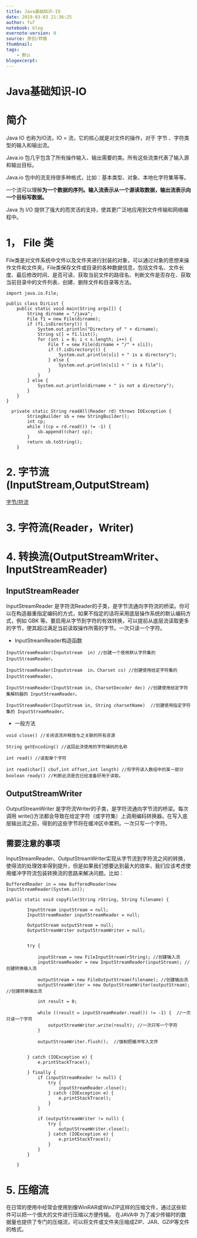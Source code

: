 ```yaml
---
title: Java基础知识-IO
date: 2019-03-03 21:36:25
author: fuf
notebook: blog
evernote-version: 0
source: 原创/转载
thumbnail: 
tags:
    - 默认
blogexcerpt:
---
```

 
# Java基础知识-IO

# 简介
Java IO 也称为IO流，IO = 流，它的核心就是对文件的操作，对于 字节 、字符类型的输入和输出流。

Java.io 包几乎包含了所有操作输入、输出需要的类。所有这些流类代表了输入源和输出目标。

Java.io 包中的流支持很多种格式，比如：基本类型、对象、本地化字符集等等。

一个流可以理解**为一个数据的序列。输入流表示从一个源读取数据，输出流表示向一个目标写数据。**
<!-- more -->
Java 为 I/O 提供了强大的而灵活的支持，使其更广泛地应用到文件传输和网络编程中。

# 1， File 类

File类是对文件系统中文件以及文件夹进行封装的对象，可以通过对象的思想来操作文件和文件夹。File类保存文件或目录的各种数据信息，包括文件名、文件长度、最后修改时间、是否可读、获取当前文件的路径名、判断文件是否存在、获取当前目录中的文件列表、创建、删除文件和目录等方法。

```
import java.io.File;
 
public class DirList {
    public static void main(String args[]) {
        String dirname = "/java";
        File f1 = new File(dirname);
        if (f1.isDirectory()) {
            System.out.println("Directory of " + dirname);
            String s[] = f1.list();
            for (int i = 0; i < s.length; i++) {
                File f = new File(dirname + "/" + s[i]);
                if (f.isDirectory()) {
                    System.out.println(s[i] + " is a directory");
                } else {
                    System.out.println(s[i] + " is a file");
                }
            }
        } else {
            System.out.println(dirname + " is not a directory");
        }
    }
}
```

```
  private static String readAll(Reader rd) throws IOException {
        StringBuilder sb = new StringBuilder();
        int cp;
        while ((cp = rd.read()) != -1) {
            sb.append((char) cp);
        }
        return sb.toString();
    }

```


# 2. 字节流(InputStream,OutputStream)

[字节/符流](../../hexo_pages/img/InputOutputStreams.png)

# 3. 字符流(Reader，Writer)

# 4. 转换流(OutputStreamWriter、InputStreamReader)
## InputStreamReader
InputStreamReader 是字符流Reader的子类，是字节流通向字符流的桥梁。你可以在构造器重指定编码的方式，如果不指定的话将采用底层操作系统的默认编码方式，例如 GBK 等。要启用从字节到字符的有效转换，可以提前从底层流读取更多的字节，使其超过满足当前读取操作所需的字节。一次只读一个字符。

- InputStreamReader构造函数
  
```
InputStreamReader(Inputstream  in) //创建一个使用默认字符集的 InputStreamReader。

InputStreamReader(Inputstream  in，Charset cs) //创建使用给定字符集的 InputStreamReader。

InputStreamReader(InputStream in, CharsetDecoder dec) //创建使用给定字符集解码器的 InputStreamReader。

InputStreamReader(InputStream in, String charsetName)  //创建使用指定字符集的 InputStreamReader。
```
- 一般方法

```
void close() //关闭该流并释放与之关联的所有资源

String getEncoding() //返回此流使用的字符编码的名称

int read() //读取单个字符

int read(char[] cbuf,int offset,int length) //将字符读入数组中的某一部分
boolean ready() //判断此流是否已经准备好用于读取。

```

## OutputStreamWriter
OutputStreamWriter 是字符流Writer的子类，是字符流通向字节流的桥梁。每次调用 write()方法都会导致在给定字符（或字符集）上调用编码转换器。在写入底层输出流之前，得到的这些字节将在缓冲区中累积。一次只写一个字符。

## 需要注意的事项
InputStreamReader、OutputStreamWriter实现从字节流到字符流之间的转换，使得流的处理效率得到提升，但是如果我们想要达到最大的效率，我们应该考虑使用缓冲字符流包装转换流的思路来解决问题。比如：
```
BufferedReader in = new BufferedReader(new InputStreamReader(System.in));

```

```
public static void copyFile(String rString, String filename) {

        InputStream inputStream = null;
        InputStreamReader inputStreamReader = null;

        OutputStream outputStream = null;
        OutputStreamWriter outputStreamWriter = null;


        try {

            inputStream = new FileInputStream(rString); //创建输入流
            inputStreamReader = new InputStreamReader(inputStream); //创建转换输入流

            outputStream = new FileOutputStream(filename); //创建输出流
            outputStreamWriter = new OutputStreamWriter(outputStream); //创建转换输出流

            int result = 0;

            while ((result = inputStreamReader.read()) != -1) {  //一次只读一个字符
                outputStreamWriter.write(result); //一次只写一个字符
            }

            outputStreamWriter.flush();  //强制把缓冲写入文件


        } catch (IOException e) {
            e.printStackTrace();

        } finally {
            if (inputStreamReader != null) {
                try {
                    inputStreamReader.close();
                } catch (IOException e) {
                    e.printStackTrace();
                }
            }

            if (outputStreamWriter != null) {
                try {
                    outputStreamWriter.close();
                } catch (IOException e) {
                    e.printStackTrace();
                }
            }
        }

    }

```

# 5. 压缩流
在日常的使用中经常会使用到像WinRAR或WinZIP这样的压缩文件，通过这些软件可以把一个很大的文件进行压缩以方便传输。
在JAVA中 为了减少传输时的数据量也提供了专门的压缩流，可以将文件或文件夹压缩成ZIP、JAR、GZIP等文件的格式。